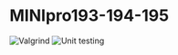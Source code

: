 # MINIpro193-194-195
![Valgrind](https://github.com/99003193/MINIpro193-194-195/workflows/Valgrind/badge.svg)
![Unit testing](https://github.com/99003193/MINIpro193-194-195/workflows/Unit%20testing/badge.svg)
